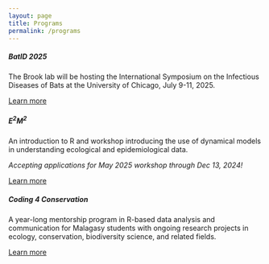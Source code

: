```yaml
---
layout: page
title: Programs
permalink: /programs
---
```

<div class="row">
  <div class="col-sm-4">
    <div class="card">
      <div class="card-body">
        <h5 class="card-title">BatID 2025</h5>
        <p class="card-text">The Brook lab will be hosting the International Symposium on the Infectious Diseases of Bats at the University of Chicago, July 9-11, 2025.</p>
        <a href="https://brooklab.org/programs/bat-id-2025" class="btn btn-primary">Learn more</a>
      </div>
    </div>
  </div>

  <div class="col-sm-4">
    <div class="card">
      <div class="card-body">
        <h5 class="card-title">E<sup>2</sup>M<sup>2</sup></h5>
        <p class="card-text">An introduction to R and workshop introducing the use of dynamical models in understanding ecological and epidemiological data.</p>
         <p><em>Accepting applications for May 2025  workshop through Dec 13, 2024!</em></p>
        <a href="https://e2m2.org/" class="btn btn-primary">Learn more</a>
      </div>
    </div>
  </div>

<div class="col-sm-4">
    <div class="card">
      <div class="card-body">
        <h5 class="card-title">Coding 4 Conservation</h5>
        <p class="card-text">A year-long mentorship program in R-based data analysis and communication for Malagasy students with ongoing research projects in ecology, conservation, biodiversity science, and related fields.</p>
        <a href="https://coding4conservation.org/" class="btn btn-primary">Learn more</a>
      </div>
    </div>
  </div>
</div>